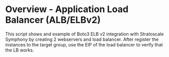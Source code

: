# Overview - Application Load Balancer (ALB/ELBv2)
This script shows and example of Boto3 ELB v2 integration with Stratoscale Symphony by creating 2 webservers and load balancer. 
After register the instances to the target group, use the EIP of the load balancer to verify that the LB works. 

